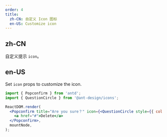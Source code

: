 ```yaml
---
order: 4
title:
  zh-CN: 自定义 Icon 图标
  en-US: Customize icon
---
```


## zh-CN

自定义提示 `icon`。

## en-US

Set `icon` props to customize the icon.

```jsx
import { Popconfirm } from 'antd';
import { QuestionCircle } from '@ant-design/icons';

ReactDOM.render(
  <Popconfirm title="Are you sure？" icon={<QuestionCircle style={{ color: 'red' }} />}>
    <a href="#">Delete</a>
  </Popconfirm>,
  mountNode,
);
```
